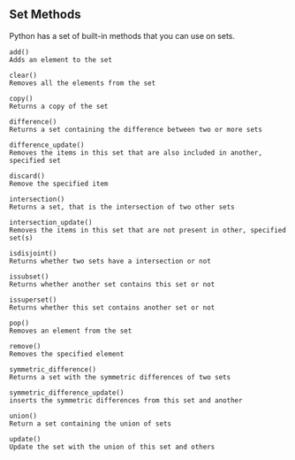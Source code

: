 ## Set Methods

Python has a set of built-in methods that you can use on sets.

    add()	
    Adds an element to the set

    clear()	
    Removes all the elements from the set

    copy()	
    Returns a copy of the set

    difference()	
    Returns a set containing the difference between two or more sets

    difference_update()	
    Removes the items in this set that are also included in another, specified set

    discard()	
    Remove the specified item

    intersection()	
    Returns a set, that is the intersection of two other sets

    intersection_update()	
    Removes the items in this set that are not present in other, specified set(s)

    isdisjoint()	
    Returns whether two sets have a intersection or not

    issubset()	
    Returns whether another set contains this set or not

    issuperset()	
    Returns whether this set contains another set or not
    
    pop()	
    Removes an element from the set

    remove()	
    Removes the specified element

    symmetric_difference()	
    Returns a set with the symmetric differences of two sets

    symmetric_difference_update()	
    inserts the symmetric differences from this set and another

    union()	
    Return a set containing the union of sets

    update()	
    Update the set with the union of this set and others
